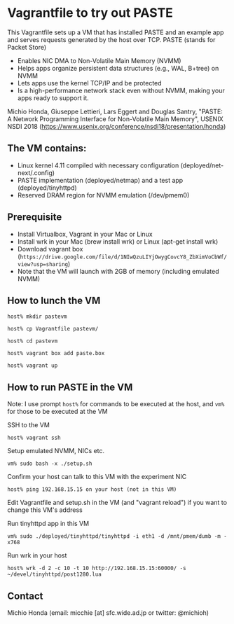 # Vagrantfile to try out PASTE
This Vagrantfile sets up a VM that has installed PASTE and an example app and serves requests generated by the host over TCP.
PASTE (stands for Packet Store)
* Enables NIC DMA to Non-Volatile Main Memory (NVMM)
* Helps apps organize persistent data structures (e.g., WAL, B+tree) on NVMM
* Lets apps use the kernel TCP/IP and be protected
* Is a high-performance network stack even without NVMM, making your apps ready to support it.

Michio Honda, Giuseppe Lettieri, Lars Eggert and Douglas Santry, "PASTE: A Network Programming Interface for Non-Volatile Main Memory", USENIX NSDI 2018 (https://www.usenix.org/conference/nsdi18/presentation/honda) 


## The VM contains:
* Linux kernel 4.11 compiled with necessary configuration (deployed/net-next/.config)
* PASTE implementation (deployed/netmap) and a test app (deployed/tinyhttpd)
* Reserved DRAM region for NVMM emulation (/dev/pmem0)

## Prerequisite
* Install Virtualbox, Vagrant in your Mac or Linux
* Install wrk in your Mac (brew install wrk) or Linux (apt-get install wrk)
* Download vagrant box (`https://drive.google.com/file/d/1NIwQzuLIYjOwygCovcY8_ZbXimVoCbWf/view?usp=sharing`)
* Note that the VM will launch with 2GB of memory (including emulated NVMM)

## How to lunch the VM
`host% mkdir pastevm`

`host% cp Vagrantfile pastevm/`

`host% cd pastevm`

`host% vagrant box add paste.box`

`host% vagrant up`

## How to run PASTE in the VM
Note: I use prompt `host%` for commands to be executed at the host, and `vm%` for those to be executed at the VM

SSH to the VM

`host% vagrant ssh`

Setup emulated NVMM, NICs etc.

`vm% sudo bash -x ./setup.sh`

Confirm your host can talk to this VM with the experiment NIC

`host% ping 192.168.15.15 on your host (not in this VM)`

Edit Vagrantfile and setup.sh in the VM (and "vagrant reload") if you want to change this VM's address

Run tinyhttpd app in this VM

`vm% sudo ./deployed/tinyhttpd/tinyhttpd -i eth1 -d /mnt/pmem/dumb -m -x768`

Run wrk in your host

`host% wrk -d 2 -c 10 -t 10 http://192.168.15.15:60000/ -s ~/devel/tinyhttpd/post1280.lua`	

## Contact
Michio Honda (email: micchie [at] sfc.wide.ad.jp or twitter: @michioh)